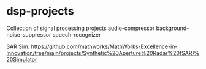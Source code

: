 # dsp-projects
Collection of signal processing projects
audio-compressor
background-noise-suppressor
speech-recognizer

SAR Sim: https://github.com/mathworks/MathWorks-Excellence-in-Innovation/tree/main/projects/Synthetic%20Aperture%20Radar%20(SAR)%20Simulator